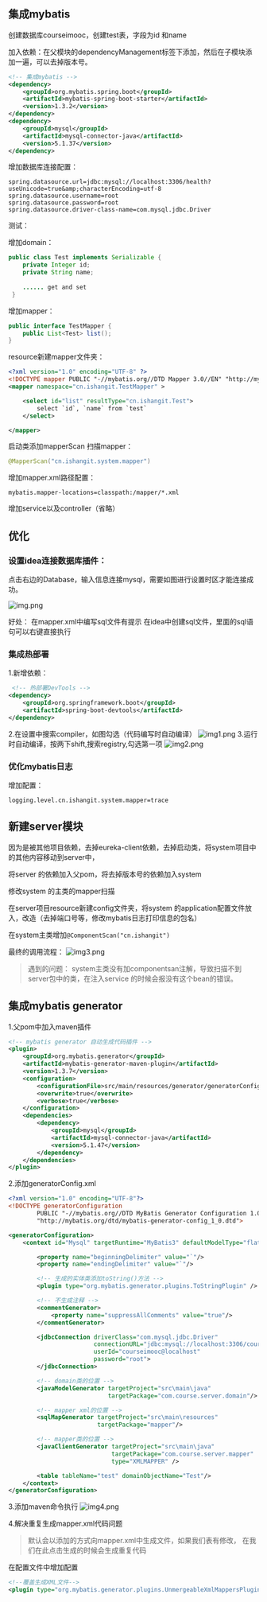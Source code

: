 ## 集成mybatis

创建数据库courseimooc，创建test表，字段为id 和name

加入依赖：在父模块的dependencyManagement标签下添加，然后在子模块添加一遍，可以去掉版本号。
```xml
<!-- 集成mybatis -->
<dependency>
	<groupId>org.mybatis.spring.boot</groupId>
	<artifactId>mybatis-spring-boot-starter</artifactId>
	<version>1.3.2</version>
</dependency>
<dependency>
	<groupId>mysql</groupId>
	<artifactId>mysql-connector-java</artifactId>
	<version>5.1.37</version>
</dependency>
```

增加数据库连接配置：
```properties
spring.datasource.url=jdbc:mysql://localhost:3306/health?useUnicode=true&amp;characterEncoding=utf-8
spring.datasource.username=root
spring.datasource.password=root
spring.datasource.driver-class-name=com.mysql.jdbc.Driver
```
测试：

增加domain：
```java
public class Test implements Serializable {
    private Integer id;
    private String name;
    
    ...... get and set
 }
```
增加mapper：
```java
public interface TestMapper {
    public List<Test> list();
}
```

resource新建mapper文件夹：
```xml
<?xml version="1.0" encoding="UTF-8" ?>
<!DOCTYPE mapper PUBLIC "-//mybatis.org//DTD Mapper 3.0//EN" "http://mybatis.org/dtd/mybatis-3-mapper.dtd" >
<mapper namespace="cn.ishangit.TestMapper" >

    <select id="list" resultType="cn.ishangit.Test">
        select `id`, `name` from `test`
    </select>

</mapper>
```
启动类添加mapperScan 扫描mapper：
```java
@MapperScan("cn.ishangit.system.mapper")
```
增加mapper.xml路径配置：
```properties
mybatis.mapper-locations=classpath:/mapper/*.xml
```
增加service以及controller（省略）


## 优化

### 设置idea连接数据库插件：

点击右边的Database，输入信息连接mysql，需要如图进行设置时区才能连接成功。

![img.png](img/img.png)

好处：
在mapper.xml中编写sql文件有提示
在idea中创建sql文件，里面的sql语句可以右键直接执行

### 集成热部署
1.新增依赖：
```xml
 <!-- 热部署DevTools -->
<dependency>
    <groupId>org.springframework.boot</groupId>
    <artifactId>spring-boot-devtools</artifactId>
</dependency>
```
2.在设置中搜索compiler，如图勾选（代码编写时自动编译）
![img1.png](img/img1.png)
3.运行时自动编译，按两下shift,搜索registry,勾选第一项
![img2.png](img/img2.png)

### 优化mybatis日志
增加配置：
```properties
logging.level.cn.ishangit.system.mapper=trace
```

## 新建server模块
因为是被其他项目依赖，去掉eureka-client依赖，去掉启动类，将system项目中的其他内容移动到server中，

将server 的依赖加入父pom，将去掉版本号的依赖加入system

修改system 的主类的mapper扫描

在server项目resource新建config文件夹，将system 的application配置文件放入，改造（去掉端口号等，修改mybatis日志打印信息的包名）

在system主类增加`@ComponentScan("cn.ishangit")`

最终的调用流程：
![img3.png](img/img3.png)

> 遇到的问题： 
> system主类没有加componentsan注解，导致扫描不到server包中的类，在注入service 的时候会报没有这个bean的错误。

## 集成mybatis generator
1.父pom中加入maven插件
```xml
<!-- mybatis generator 自动生成代码插件 -->
<plugin>
	<groupId>org.mybatis.generator</groupId>
	<artifactId>mybatis-generator-maven-plugin</artifactId>
	<version>1.3.7</version>
	<configuration>
		<configurationFile>src/main/resources/generator/generatorConfig.xml</configurationFile>
		<overwrite>true</overwrite>
		<verbose>true</verbose>
	</configuration>
	<dependencies>
		<dependency>
			<groupId>mysql</groupId>
			<artifactId>mysql-connector-java</artifactId>
			<version>5.1.47</version>
		</dependency>
	</dependencies>
</plugin>
```
2.添加generatorConfig.xml
```xml
<?xml version="1.0" encoding="UTF-8"?>
<!DOCTYPE generatorConfiguration
        PUBLIC "-//mybatis.org//DTD MyBatis Generator Configuration 1.0//EN"
        "http://mybatis.org/dtd/mybatis-generator-config_1_0.dtd">

<generatorConfiguration>
    <context id="Mysql" targetRuntime="MyBatis3" defaultModelType="flat">

        <property name="beginningDelimiter" value="`"/>
        <property name="endingDelimiter" value="`"/>

        <!-- 生成的实体类添加toString()方法 -->
        <plugin type="org.mybatis.generator.plugins.ToStringPlugin" />

        <!-- 不生成注释 -->
        <commentGenerator>
            <property name="suppressAllComments" value="true"/>
        </commentGenerator>

        <jdbcConnection driverClass="com.mysql.jdbc.Driver"
                        connectionURL="jdbc:mysql://localhost:3306/courseimooc"
                        userId="courseimooc@localhost"
                        password="root">
        </jdbcConnection>

        <!-- domain类的位置 -->
        <javaModelGenerator targetProject="src\main\java"
                            targetPackage="com.course.server.domain"/>

        <!-- mapper xml的位置 -->
        <sqlMapGenerator targetProject="src\main\resources"
                         targetPackage="mapper"/>

        <!-- mapper类的位置 -->
        <javaClientGenerator targetProject="src\main\java"
                             targetPackage="com.course.server.mapper"
                             type="XMLMAPPER" />

        <table tableName="test" domainObjectName="Test"/>
    </context>
</generatorConfiguration>
```
3.添加maven命令执行
![img4.png](img/img4.png)

4.解决重复生成mapper.xml代码问题
> 默认会以添加的方式向mapper.xml中生成文件，如果我们表有修改，
> 在我们在此点击生成的时候会生成重复代码

在配置文件中增加配置
```xml
<!--覆盖生成XML文件-->
<plugin type="org.mybatis.generator.plugins.UnmergeableXmlMappersPlugin" />
```
